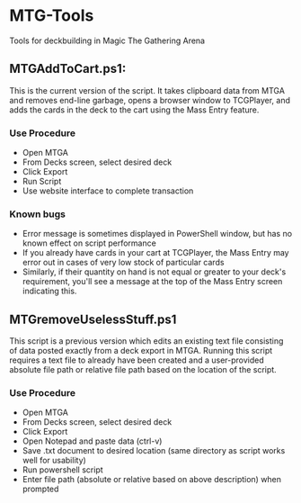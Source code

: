 # MTG-Tools
Tools for deckbuilding in Magic The Gathering Arena

## MTGAddToCart.ps1:
This is the current version of the script. It takes clipboard data from MTGA and removes end-line garbage, opens a browser window to TCGPlayer, and adds the cards in the deck to the cart using the Mass Entry feature.

### Use Procedure
- Open MTGA
- From Decks screen, select desired deck
- Click Export
- Run Script
- Use website interface to complete transaction

### Known bugs
- Error message is sometimes displayed in PowerShell window, but has no known effect on script performance
- If you already have cards in your cart at TCGPlayer, the Mass Entry may error out in cases of very low stock of particular cards
- Similarly, if their quantity on hand is not equal or greater to your deck's requirement, you'll see a message at the top of the Mass Entry screen indicating this.

## MTGremoveUselessStuff.ps1
This script is a previous version which edits an existing text file consisting of data posted exactly from a deck export in MTGA. Running this script requires a text file to already have been created and a user-provided absolute file path or relative file path based on the location of the script.
### Use Procedure
- Open MTGA
- From Decks screen, select desired deck
- Click Export
- Open Notepad and paste data (ctrl-v)
- Save .txt document to desired location (same directory as script works well for usability)
- Run powershell script
- Enter file path (absolute or relative based on above description) when prompted
